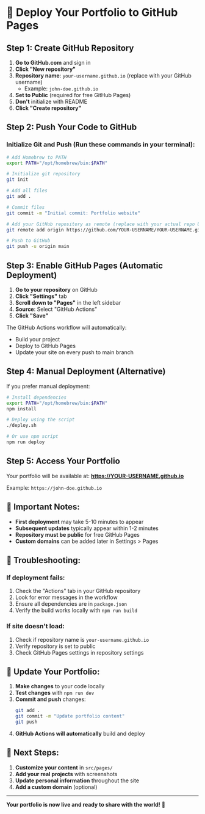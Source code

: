 # 🚀 Deploy Your Portfolio to GitHub Pages

## Step 1: Create GitHub Repository

1. **Go to GitHub.com** and sign in
2. **Click "New repository"**
3. **Repository name**: `your-username.github.io` (replace with your GitHub username)
   - Example: `john-doe.github.io`
4. **Set to Public** (required for free GitHub Pages)
5. **Don't** initialize with README
6. **Click "Create repository"**

## Step 2: Push Your Code to GitHub

### Initialize Git and Push (Run these commands in your terminal):

```bash
# Add Homebrew to PATH
export PATH="/opt/homebrew/bin:$PATH"

# Initialize git repository
git init

# Add all files
git add .

# Commit files
git commit -m "Initial commit: Portfolio website"

# Add your GitHub repository as remote (replace with your actual repo URL)
git remote add origin https://github.com/YOUR-USERNAME/YOUR-USERNAME.github.io.git

# Push to GitHub
git push -u origin main
```

## Step 3: Enable GitHub Pages (Automatic Deployment)

1. **Go to your repository** on GitHub
2. **Click "Settings"** tab
3. **Scroll down to "Pages"** in the left sidebar
4. **Source**: Select "GitHub Actions"
5. **Click "Save"**

The GitHub Actions workflow will automatically:
- Build your project
- Deploy to GitHub Pages
- Update your site on every push to main branch

## Step 4: Manual Deployment (Alternative)

If you prefer manual deployment:

```bash
# Install dependencies
export PATH="/opt/homebrew/bin:$PATH"
npm install

# Deploy using the script
./deploy.sh

# Or use npm script
npm run deploy
```

## Step 5: Access Your Portfolio

Your portfolio will be available at:
**https://YOUR-USERNAME.github.io**

Example: `https://john-doe.github.io`

## 🎯 **Important Notes:**

- **First deployment** may take 5-10 minutes to appear
- **Subsequent updates** typically appear within 1-2 minutes
- **Repository must be public** for free GitHub Pages
- **Custom domains** can be added later in Settings > Pages

## 🔧 **Troubleshooting:**

### If deployment fails:
1. Check the "Actions" tab in your GitHub repository
2. Look for error messages in the workflow
3. Ensure all dependencies are in `package.json`
4. Verify the build works locally with `npm run build`

### If site doesn't load:
1. Check if repository name is `your-username.github.io`
2. Verify repository is set to public
3. Check GitHub Pages settings in repository settings

## 📝 **Update Your Portfolio:**

1. **Make changes** to your code locally
2. **Test changes** with `npm run dev`
3. **Commit and push** changes:
   ```bash
   git add .
   git commit -m "Update portfolio content"
   git push
   ```
4. **GitHub Actions will automatically** build and deploy

## 🎨 **Next Steps:**

1. **Customize your content** in `src/pages/`
2. **Add your real projects** with screenshots
3. **Update personal information** throughout the site
4. **Add a custom domain** (optional)

---

**Your portfolio is now live and ready to share with the world!** 🌟 